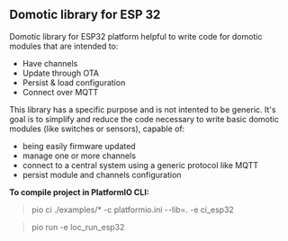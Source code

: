 ## Domotic library for ESP 32

Domotic library for ESP32 platform helpful to write code for domotic modules that are intended to:
- Have channels
- Update through OTA
- Persist & load configuration
- Connect over MQTT

This library has a specific purpose and is not intented to be generic.
It's goal is to simplify and reduce the code necessary to write basic domotic modules (like switches or sensors), capable of:
- being easily firmware updated
- manage one or more channels 
- connect to a central system using a generic protocol like MQTT
- persist module and channels configuration

**To compile project in PlatformIO CLI:**

> pio ci ./examples/* -c platformio.ini --lib=. -e ci_esp32

> pio run -e loc_run_esp32